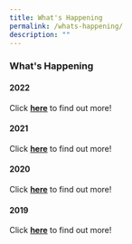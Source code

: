 ```yaml
---
title: What's Happening
permalink: /whats-happening/
description: ""
---
```

### **What's Happening**
#### **2022**

Click **[here](https://staging.d38imrvfgjjnoy.amplifyapp.com/whats-happening/2022/jan/dedication-ceremony/)** to find out more!

#### **2021**

Click **[here](https://staging.d38imrvfgjjnoy.amplifyapp.com/whats-happening/2021/cg65-commemorative-video/)** to find out more!

#### **2020**

Click **[here](https://staging.d38imrvfgjjnoy.amplifyapp.com/)** to find out more!

#### **2019**

Click **[here](https://staging.d38imrvfgjjnoy.amplifyapp.com/)** to find out more!